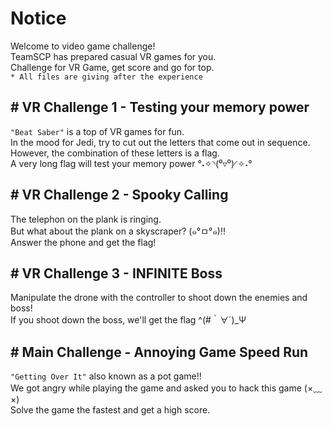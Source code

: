 # Notice
Welcome to video game challenge!<br>
TeamSCP has prepared casual VR games for you.<br>
Challenge for VR Game, get score and go for top.<br>
`* All files are giving after the experience`

## \# VR Challenge 1 - Testing your memory power
  `"Beat Saber"` is a top of VR games for fun. <br>
  In the mood for Jedi, try to cut out the letters that come out in sequence.<br>
  However, the combination of these letters is a flag.<br>
  A very long flag will test your memory power °˖✧◝(⁰▿⁰)◜✧˖°

## \# VR Challenge 2 - Spooky Calling
   The telephon on the plank is ringing.<br>
   But what about the plank on a skyscraper? (๑°ㅁ°๑)‼<br>
   Answer the phone and get the flag!

## \# VR Challenge 3 - INFINITE Boss
   Manipulate the drone with the controller to shoot down the enemies and boss!<br>
   If you shoot down the boss, we'll get the flag ^(#｀∀´)_Ψ

## \# Main Challenge - Annoying Game Speed Run
   `"Getting Over It"` also known as a pot game!!<br>
   We got angry while playing the game and asked you to hack this game (×﹏×)<br>
   Solve the game the fastest and get a high score.
